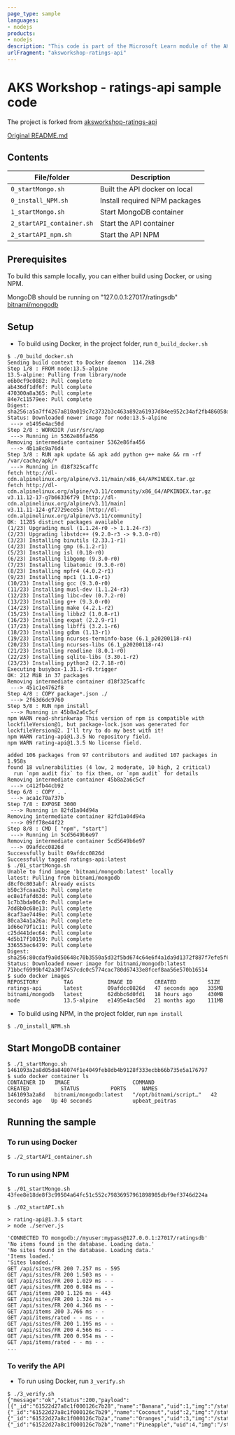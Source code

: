 ```yaml
---
page_type: sample
languages:
- nodejs
products:
- nodejs
description: "This code is part of the Microsoft Learn module of the AKS workshop. It provides the API for the ratings application. The API connects to a MongoDB to store and retrieve data."
urlFragment: "aksworkshop-ratings-api"
---
```


# AKS Workshop - ratings-api sample code

<!-- 
Guidelines on README format: https://review.docs.microsoft.com/help/onboard/admin/samples/concepts/readme-template?branch=master

Guidance on onboarding samples to docs.microsoft.com/samples: https://review.docs.microsoft.com/help/onboard/admin/samples/process/onboarding?branch=master

Taxonomies for products and languages: https://review.docs.microsoft.com/new-hope/information-architecture/metadata/taxonomies?branch=master
-->
The project is forked from [aksworkshop-ratings-api](https://github.com/MicrosoftDocs/mslearn-aks-workshop-ratings-api)


[Original README.md](README_orig.md)

## Contents

| File/folder               | Description                   |
|---------------------------|-------------------------------|
| `0_startMongo.sh`         | Built the API docker on local |
| `0_install_NPM.sh`        | Install required NPM packages |
| `1_startMongo.sh`         | Start MongoDB container       |
| `2_startAPI_container.sh` | Start the API container       |
| `2_startAPI_npm.sh`       | Start the API NPM             |


## Prerequisites

To build this sample locally, you can either build using Docker, or using NPM.

MongoDB should be running on "127.0.0.1:27017/ratingsdb"
[bitnami/mongodb](https://hub.docker.com/r/bitnami/mongodb)


## Setup

- To build using Docker, in the project folder, run `0_build_docker.sh`
```shell
$ ./0_build_docker.sh
Sending build context to Docker daemon  114.2kB
Step 1/8 : FROM node:13.5-alpine
13.5-alpine: Pulling from library/node
e6b0cf9c0882: Pull complete 
ab436df1df6f: Pull complete 
470300a8a365: Pull complete 
84e7c11579ee: Pull complete 
Digest: sha256:a5a7ff4267a810a019c7c3732b3c463a892a61937d84ee952c34af2fb486058d
Status: Downloaded newer image for node:13.5-alpine
 ---> e1495e4ac50d
Step 2/8 : WORKDIR /usr/src/app
 ---> Running in 5362e86fa456
Removing intermediate container 5362e86fa456
 ---> 4b1a8c9a76d4
Step 3/8 : RUN apk update && apk add python g++ make && rm -rf /var/cache/apk/*
 ---> Running in d18f325caffc
fetch http://dl-cdn.alpinelinux.org/alpine/v3.11/main/x86_64/APKINDEX.tar.gz
fetch http://dl-cdn.alpinelinux.org/alpine/v3.11/community/x86_64/APKINDEX.tar.gz
v3.11.12-17-g7b66336f79 [http://dl-cdn.alpinelinux.org/alpine/v3.11/main]
v3.11.11-124-gf2729ece5a [http://dl-cdn.alpinelinux.org/alpine/v3.11/community]
OK: 11285 distinct packages available
(1/23) Upgrading musl (1.1.24-r0 -> 1.1.24-r3)
(2/23) Upgrading libstdc++ (9.2.0-r3 -> 9.3.0-r0)
(3/23) Installing binutils (2.33.1-r1)
(4/23) Installing gmp (6.1.2-r1)
(5/23) Installing isl (0.18-r0)
(6/23) Installing libgomp (9.3.0-r0)
(7/23) Installing libatomic (9.3.0-r0)
(8/23) Installing mpfr4 (4.0.2-r1)
(9/23) Installing mpc1 (1.1.0-r1)
(10/23) Installing gcc (9.3.0-r0)
(11/23) Installing musl-dev (1.1.24-r3)
(12/23) Installing libc-dev (0.7.2-r0)
(13/23) Installing g++ (9.3.0-r0)
(14/23) Installing make (4.2.1-r2)
(15/23) Installing libbz2 (1.0.8-r1)
(16/23) Installing expat (2.2.9-r1)
(17/23) Installing libffi (3.2.1-r6)
(18/23) Installing gdbm (1.13-r1)
(19/23) Installing ncurses-terminfo-base (6.1_p20200118-r4)
(20/23) Installing ncurses-libs (6.1_p20200118-r4)
(21/23) Installing readline (8.0.1-r0)
(22/23) Installing sqlite-libs (3.30.1-r2)
(23/23) Installing python2 (2.7.18-r0)
Executing busybox-1.31.1-r8.trigger
OK: 212 MiB in 37 packages
Removing intermediate container d18f325caffc
 ---> 451c1e4762f8
Step 4/8 : COPY package*.json ./
 ---> 2f63d6dc9760
Step 5/8 : RUN npm install
 ---> Running in 45b8a2a6c5cf
npm WARN read-shrinkwrap This version of npm is compatible with lockfileVersion@1, but package-lock.json was generated for lockfileVersion@2. I'll try to do my best with it!
npm WARN rating-api@1.3.5 No repository field.
npm WARN rating-api@1.3.5 No license field.

added 106 packages from 97 contributors and audited 107 packages in 1.958s
found 18 vulnerabilities (4 low, 2 moderate, 10 high, 2 critical)
  run `npm audit fix` to fix them, or `npm audit` for details
Removing intermediate container 45b8a2a6c5cf
 ---> c412fb44cb92
Step 6/8 : COPY . .
 ---> aca1c70a737b
Step 7/8 : EXPOSE 3000
 ---> Running in 82fd1a04d94a
Removing intermediate container 82fd1a04d94a
 ---> 09ff78e44f22
Step 8/8 : CMD [ "npm", "start"]
 ---> Running in 5cd5649b6e97
Removing intermediate container 5cd5649b6e97
 ---> 09afdcc0826d
Successfully built 09afdcc0826d
Successfully tagged ratings-api:latest
$ ./01_startMongo.sh 
Unable to find image 'bitnami/mongodb:latest' locally
latest: Pulling from bitnami/mongodb
d8cf0c803abf: Already exists 
b50c3fcaaa2b: Pull complete 
ec8e1fafd63d: Pull complete 
1c7b3bda06c0: Pull complete 
7dd8b0c68e13: Pull complete 
8caf3ae7449e: Pull complete 
80ca34a1a26a: Pull complete 
1d66e79f1c11: Pull complete 
c25d441dec64: Pull complete 
4d5b17f10159: Pull complete 
336553ec6479: Pull complete 
Digest: sha256:80cdaf9a0d50648c70b3550a5d32f5bd674c64e6f4a1da9d1372f887f7efe5f6
Status: Downloaded newer image for bitnami/mongodb:latest
71bbcf6999bf42a30f7457cdc0c5774cac780d67433e8fcef8aa56e570b16514
$ sudo docker images
REPOSITORY        TAG           IMAGE ID       CREATED          SIZE
ratings-api       latest        09afdcc0826d   47 seconds ago   335MB
bitnami/mongodb   latest        62dbbc6d0fd1   18 hours ago     430MB
node              13.5-alpine   e1495e4ac50d   21 months ago    111MB
```

- To build using NPM, in the project folder, run `npm install`
```shell
$ ./0_install_NPM.sh

```
## Start MongoDB container 
```shell
$ ./1_startMongo.sh 
1461093a2a8d05da848074f1e4049feb8db4b9128f333ecbb66b735e5a176797
$ sudo docker container ls
CONTAINER ID   IMAGE                    COMMAND                  CREATED          STATUS          PORTS     NAMES
1461093a2a8d   bitnami/mongodb:latest   "/opt/bitnami/script…"   42 seconds ago   Up 40 seconds             upbeat_poitras
```

## Running the sample

### To run using Docker
```shell
$ ./2_startAPI_container.sh

```
### To run using NPM
```shell
$ ./01_startMongo.sh 
43fee8e18de8f3c99504a64fc51c552c79836957961898985dbf9ef3746d224a

$ ./02_startAPI.sh

> rating-api@1.3.5 start
> node ./server.js

'CONNECTED TO mongodb://myuser:mypass@127.0.0.1:27017/ratingsdb'
'No items found in the database. Loading data.'
'No sites found in the database. Loading data.'
'Items loaded.'
'Sites loaded.'
GET /api/sites/FR 200 7.257 ms - 595
GET /api/sites/FR 200 1.503 ms - -
GET /api/sites/FR 200 1.029 ms - -
GET /api/sites/FR 200 0.984 ms - -
GET /api/items 200 1.126 ms - 443
GET /api/sites/FR 200 1.324 ms - -
GET /api/sites/FR 200 4.366 ms - -
GET /api/items 200 3.766 ms - -
GET /api/items/rated - - ms - -
GET /api/sites/FR 200 1.195 ms - -
GET /api/sites/FR 200 4.566 ms - -
GET /api/sites/FR 200 0.954 ms - -
GET /api/items/rated - - ms - -
...
```

### To verify the API
- To run using Docker, run `3_verify.sh`
```shell
$ ./3_verify.sh 
{"message":"ok","status":200,"payload":[{"_id":"61522d27a8c1f000126c7b28","name":"Banana","uid":1,"img":"/static/img/fruits/banana.jpeg"},{"_id":"61522d27a8c1f000126c7b29","name":"Coconut","uid":2,"img":"/static/img/fruits/coconut.jpeg"},{"_id":"61522d27a8c1f000126c7b2a","name":"Oranges","uid":3,"img":"/static/img/fruits/oranges.jpeg"},{"_id":"61522d27a8c1f000126c7b2b","name":"Pineapple","uid":4,"img":"/static/img/fruits/pineapple.jpeg"}]}
```
